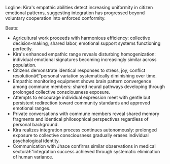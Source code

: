 ﻿---
series: 2
novella: 4
file: S2N4_CH02
type: chapter
pov: Kira
setting: Agricultural commune - empathic monitoring
word_target_min: 1201
word_target_max: 2299
status: outline
---
Logline: Kira's empathic abilities detect increasing uniformity in citizen emotional patterns, suggesting integration has progressed beyond voluntary cooperation into enforced conformity.

Beats:
- Agricultural work proceeds with harmonious efficiency: collective decision-making, shared labor, emotional support systems functioning perfectly.
- Kira's enhanced empathic range reveals disturbing homogenization: individual emotional signatures becoming increasingly similar across population.
- Citizens demonstrate identical responses to stress, joy, conflict resolutionâ€”personal variation systematically diminishing over time.
- Empathic monitoring equipment shows brain pattern convergence among commune members: shared neural pathways developing through prolonged collective consciousness exposure.
- Attempts to encourage individual expression meet with gentle but persistent redirection toward community standards and approved emotional ranges.
- Private conversations with commune members reveal shared memory fragments and identical philosophical perspectives regardless of personal background.
- Kira realizes integration process continues autonomously: prolonged exposure to collective consciousness gradually erases individual psychological identity.
- Communication with Jhace confirms similar observations in medical sectorâ€”integration success achieved through systematic elimination of human variance.